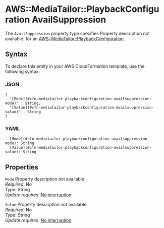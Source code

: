 # AWS::MediaTailor::PlaybackConfiguration AvailSuppression<a name="aws-properties-mediatailor-playbackconfiguration-availsuppression"></a>

<a name="aws-properties-mediatailor-playbackconfiguration-availsuppression-description"></a>The `AvailSuppression` property type specifies Property description not available\. for an [AWS::MediaTailor::PlaybackConfiguration](aws-resource-mediatailor-playbackconfiguration.md)\.

## Syntax<a name="aws-properties-mediatailor-playbackconfiguration-availsuppression-syntax"></a>

To declare this entity in your AWS CloudFormation template, use the following syntax:

### JSON<a name="aws-properties-mediatailor-playbackconfiguration-availsuppression-syntax.json"></a>

```
{
  "[Mode](#cfn-mediatailor-playbackconfiguration-availsuppression-mode)" : String,
  "[Value](#cfn-mediatailor-playbackconfiguration-availsuppression-value)" : String
}
```

### YAML<a name="aws-properties-mediatailor-playbackconfiguration-availsuppression-syntax.yaml"></a>

```
  [Mode](#cfn-mediatailor-playbackconfiguration-availsuppression-mode): String
  [Value](#cfn-mediatailor-playbackconfiguration-availsuppression-value): String
```

## Properties<a name="aws-properties-mediatailor-playbackconfiguration-availsuppression-properties"></a>

`Mode` <a name="cfn-mediatailor-playbackconfiguration-availsuppression-mode"></a>
Property description not available\.  
_Required_: No  
_Type_: String  
_Update requires_: [No interruption](https://docs.aws.amazon.com/AWSCloudFormation/latest/UserGuide/using-cfn-updating-stacks-update-behaviors.html#update-no-interrupt)

`Value` <a name="cfn-mediatailor-playbackconfiguration-availsuppression-value"></a>
Property description not available\.  
_Required_: No  
_Type_: String  
_Update requires_: [No interruption](https://docs.aws.amazon.com/AWSCloudFormation/latest/UserGuide/using-cfn-updating-stacks-update-behaviors.html#update-no-interrupt)
